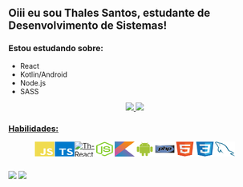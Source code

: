 <!--
**ThSantos-Dev/ThSantos-Dev** is a ✨ _special_ ✨ repository because its `README.md` (this file) appears on your GitHub profile.

Here are some ideas to get you started:

- 🔭 I’m currently working on ...
- 🌱 I’m currently learning ...
- 👯 I’m looking to collaborate on ...
- 🤔 I’m looking for help with ...
- 💬 Ask me about ...
- 📫 How to reach me: ...
- 😄 Pronouns: ...
- ⚡ Fun fact: ...
-->
## Oiii eu sou Thales Santos, estudante de Desenvolvimento de Sistemas!<br>

### Estou estudando sobre:
<ul>
    <li>React</li>
    <li>Kotlin/Android</li>
    <li>Node.js</li>
    <li>SASS</li>
</ul>

<div align="center">
  <a href="https://github.com/thsantos-dev">
  <img height="180em" src="https://github-readme-stats.vercel.app/api?username=thsantos-dev&show_icons=true&theme=dracula&include_all_commits=true&count_private=true"/>
  <img height="180em" src="https://github-readme-stats.vercel.app/api/top-langs/?username=thsantos-dev&layout=compact&langs_count=7&theme=dracula"/>
</div>
    
 ### Habilidades:
    
<div style="display: flex; justify-content: center">
  <img align="center" alt="Th-Js" height="30" width="40" src="https://raw.githubusercontent.com/devicons/devicon/master/icons/javascript/javascript-plain.svg" title="JavaScript">
  <img align="center" alt="Th-Ts" height="30" width="40" src="https://raw.githubusercontent.com/devicons/devicon/master/icons/typescript/typescript-plain.svg" title="TypeScript">
  <img align="center" alt="Th-React" height="30" width="40" src="https://camo.githubusercontent.com/e84431cfbd9f7c44b1c20da1dde8ad407cbc31174844a428074d1e3b43faab8b/68747470733a2f2f63646e2e6a7364656c6976722e6e65742f67682f64657669636f6e732f64657669636f6e2f69636f6e732f72656163742f72656163742d6f726967696e616c2d776f72646d61726b2e737667" title="React">
  <img align="center" alt="Th-Node" height="30" width="40" src="https://raw.githubusercontent.com/devicons/devicon/master/icons/nodejs/nodejs-plain.svg" title="Node.js">
  <img align="center" alt="Th-Kotlin" height="30" width="40" src="https://raw.githubusercontent.com/devicons/devicon/master/icons/kotlin/kotlin-original.svg" title="Kotlin">
  <img align="center" alt="Th-Android" height="30" width="40" src="https://raw.githubusercontent.com/devicons/devicon/master/icons/android/android-plain.svg" title="Android">
  <img align="center" alt="Th-Php" height="30" width="40" src="https://raw.githubusercontent.com/devicons/devicon/master/icons/php/php-original.svg" title="PHP">
  <img align="center" alt="Th-HTML" height="30" width="40" src="https://raw.githubusercontent.com/devicons/devicon/master/icons/html5/html5-original.svg" title="HTML5">
  <img align="center" alt="Th-CSS" height="30" width="40" src="https://raw.githubusercontent.com/devicons/devicon/master/icons/css3/css3-original.svg" title="CSS3">
  <img align="center" alt="Th-MySQL" height="30" width="40" src="https://raw.githubusercontent.com/devicons/devicon/master/icons/mysql/mysql-original.svg"  title="MySQL">
</div>
  
  ##
 
<div> 
  <a href = "mailto:taleshb1039@gmail.com"><img src="https://img.shields.io/badge/-Gmail-%23333?style=for-the-badge&logo=gmail&logoColor=white" target="_blank"></a>
  <a href="https://www.linkedin.com/in/thales-santos-bba144165/" target="_blank"><img src="https://img.shields.io/badge/-LinkedIn-%230077B5?style=for-the-badge&logo=linkedin&logoColor=white" target="_blank"></a> 
 
</div>
